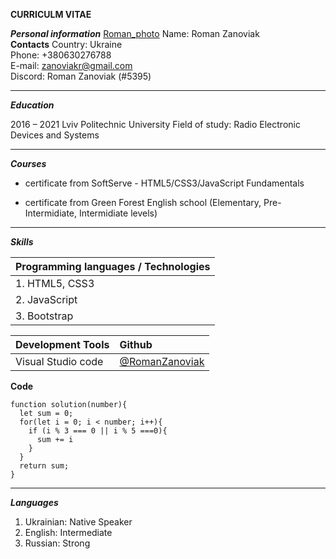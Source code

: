 **CURRICULM VITAE**

**_Personal information_**
[Roman_photo](img/Roman_photo.jpg)
Name: Roman Zanoviak  
**Contacts**
Country: Ukraine  
Phone: +380630276788  
E-mail: [zanoviakr@gmail.com](zanoviakr@gmail.com)  
Discord: Roman Zanoviak (#5395)

---

**_Education_**

2016 – 2021 Lviv Politechnic University Field of study: Radio Electronic Devices and Systems

---

**_Courses_**

- certificate from SoftServe - HTML5/CSS3/JavaScript Fundamentals

- certificate from Green Forest English school (Elementary, Pre-Intermidiate, Intermidiate levels)

---

**_Skills_**

| **Programming languages / Technologies** |
| :--------------------------------------- |
| 1. HTML5, CSS3                           |
| 2. JavaScript                            |
| 3. Bootstrap                             |

| **Development Tools** | **Github**                                         |
| :-------------------- | :------------------------------------------------- |
| Visual Studio code    | [@RomanZanoviak](https://github.com/RomanZanoviak) |

**Code**

```
function solution(number){
  let sum = 0;
  for(let i = 0; i < number; i++){
    if (i % 3 === 0 || i % 5 ===0){
      sum += i
    }
  }
  return sum;
}
```

---

**_Languages_**

1. Ukrainian: Native Speaker
2. English: Intermediate
3. Russian: Strong
